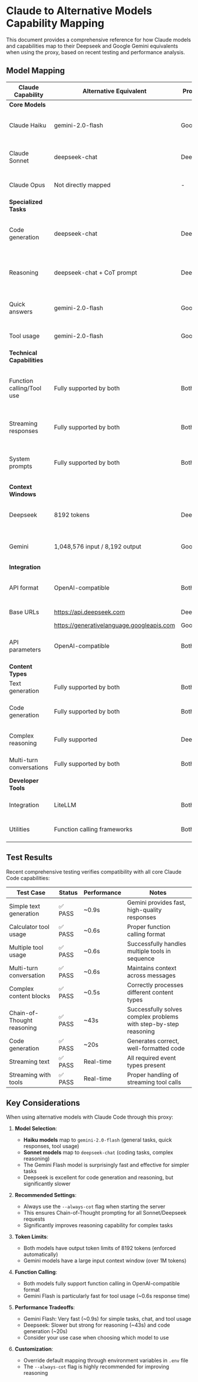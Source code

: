 # Claude to Alternative Models Capability Mapping

This document provides a comprehensive reference for how Claude models and capabilities map to their Deepseek and Google Gemini equivalents when using the proxy, based on recent testing and performance analysis.

## Model Mapping

| Claude Capability | Alternative Equivalent | Provider | Notes |
|-------------------|------------------------|----------|-------|
| **Core Models** | | | |
| Claude Haiku | gemini-2.0-flash | Google | Default for simpler tasks and quick responses |
| Claude Sonnet | deepseek-chat | Deepseek | Default for complex tasks and code generation |
| Claude Opus | Not directly mapped | - | No direct equivalent in current lineup |
| **Specialized Tasks** | | | |
| Code generation | deepseek-chat | Deepseek | High-quality code generation in multiple languages |
| Reasoning | deepseek-chat + CoT prompt | Deepseek | Excellent with Chain-of-Thought system prompt enabled |
| Quick answers | gemini-2.0-flash | Google | Very fast responses (~0.9s) for simple queries |
| Tool usage | gemini-2.0-flash | Google | Fast tool/function calling (~0.6s) |
| **Technical Capabilities** | | | |
| Function calling/Tool use | Fully supported by both | Both | Complete support for OpenAI-compatible function calling |
| Streaming responses | Fully supported by both | Both | All required event types present in SSE format |
| System prompts | Fully supported by both | Both | Properly processed as first message in conversation |
| **Context Windows** | | | |
| Deepseek | 8192 tokens | Deepseek | Smaller than Claude Sonnet (200K) and Opus (1M) |
| Gemini | 1,048,576 input / 8,192 output | Google | Large input context but limited output tokens |
| **Integration** | | | |
| API format | OpenAI-compatible | Both | Similar format to OpenAI, works with LiteLLM |
| Base URLs | https://api.deepseek.com | Deepseek | Default API endpoints |
| | https://generativelanguage.googleapis.com | Google | |
| API parameters | OpenAI-compatible | Both | Temperature, top_p, top_k, similar to OpenAI/Claude |
| **Content Types** | | | |
| Text generation | Fully supported by both | Both | High-quality text responses |
| Code generation | Fully supported by both | Both | Strong performance in Deepseek models (~20s) |
| Complex reasoning | Fully supported | Deepseek | Excellent with CoT but slower (~43s) |
| Multi-turn conversations | Fully supported by both | Both | Maintains context across messages |
| **Developer Tools** | | | |
| Integration | LiteLLM | Both | Common integration framework |
| Utilities | Function calling frameworks | Both | Support for structured tool use |

## Test Results

Recent comprehensive testing verifies compatibility with all core Claude Code capabilities:

| Test Case | Status | Performance | Notes |
|-----------|--------|-------------|-------|
| Simple text generation | ✅ PASS | ~0.9s | Gemini provides fast, high-quality responses |
| Calculator tool usage | ✅ PASS | ~0.6s | Proper function calling format |
| Multiple tool usage | ✅ PASS | ~0.6s | Successfully handles multiple tools in sequence |
| Multi-turn conversation | ✅ PASS | ~0.6s | Maintains context across messages |
| Complex content blocks | ✅ PASS | ~0.5s | Correctly processes different content types |
| Chain-of-Thought reasoning | ✅ PASS | ~43s | Successfully solves complex problems with step-by-step reasoning |
| Code generation | ✅ PASS | ~20s | Generates correct, well-formatted code |
| Streaming text | ✅ PASS | Real-time | All required event types present |
| Streaming with tools | ✅ PASS | Real-time | Proper handling of streaming tool calls |

## Key Considerations

When using alternative models with Claude Code through this proxy:

1. **Model Selection**: 
   - **Haiku models** map to `gemini-2.0-flash` (general tasks, quick responses, tool usage)
   - **Sonnet models** map to `deepseek-chat` (coding tasks, complex reasoning)
   - The Gemini Flash model is surprisingly fast and effective for simpler tasks
   - Deepseek is excellent for code generation and reasoning, but significantly slower

2. **Recommended Settings**: 
   - Always use the `--always-cot` flag when starting the server
   - This ensures Chain-of-Thought prompting for all Sonnet/Deepseek requests
   - Significantly improves reasoning capability for complex tasks

3. **Token Limits**: 
   - Both models have output token limits of 8192 tokens (enforced automatically)
   - Gemini models have a large input context window (over 1M tokens)

4. **Function Calling**: 
   - Both models fully support function calling in OpenAI-compatible format
   - Gemini Flash is particularly fast for tool usage (~0.6s response time)

5. **Performance Tradeoffs**: 
   - Gemini Flash: Very fast (~0.9s) for simple tasks, chat, and tool usage
   - Deepseek: Slower but strong for reasoning (~43s) and code generation (~20s)
   - Consider your use case when choosing which model to use

6. **Customization**:
   - Override default mapping through environment variables in `.env` file
   - The `--always-cot` flag is highly recommended for improving reasoning